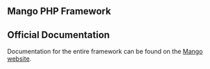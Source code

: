 ## Mango PHP Framework



## Official Documentation

Documentation for the entire framework can be found on the [Mango website](http://www.baptiste-gios.fr/travaux/Mango/documentation.html).